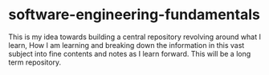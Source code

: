 # software-engineering-fundamentals
This is my idea towards building a central repository revolving around what I learn, How I am learning and breaking down the information in this vast subject into fine contents and notes as I learn forward. This will be a long term repository.
